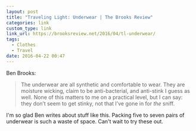 ```yaml
---
layout: post
title: "Traveling Light: Underwear | The Brooks Review"
categories: link
custom_type: link
link_url: https://brooksreview.net/2016/04/tl-underwear/
tags:
  - Clothes
  - Travel
date: 2016-04-22 00:47
---
```

Ben Brooks:

> The underwear are all synthetic and comfortable to wear. They are moisture wicking, claim to be anti-bacterial, and anti-stink I guess as well. None of this matters to me on a practical level, but I can say: they don’t seem to get stinky, not that I’ve gone in for *the* sniff.

I'm so glad Ben writes about stuff like this. Packing five to seven pairs of underwear is such a waste of space. Can't wait to try these out.